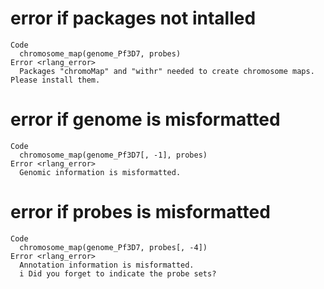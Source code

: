 # error if packages not intalled

    Code
      chromosome_map(genome_Pf3D7, probes)
    Error <rlang_error>
      Packages "chromoMap" and "withr" needed to create chromosome maps. Please install them.

# error if genome is misformatted

    Code
      chromosome_map(genome_Pf3D7[, -1], probes)
    Error <rlang_error>
      Genomic information is misformatted.

# error if probes is misformatted

    Code
      chromosome_map(genome_Pf3D7, probes[, -4])
    Error <rlang_error>
      Annotation information is misformatted.
      i Did you forget to indicate the probe sets?

